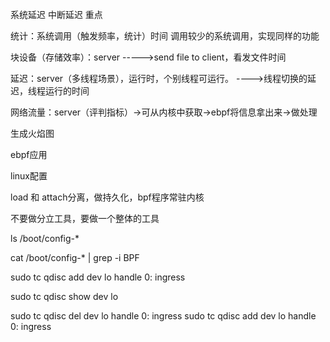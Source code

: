系统延迟  中断延迟		重点



统计：系统调用（触发频率，统计）时间			调用较少的系统调用，实现同样的功能



块设备（存储效率）：server ----->send file to client，看发文件时间



延迟：server（多线程场景），运行时，个别线程可运行。	---->线程切换的延迟，线程运行的时间



网络流量：server（评判指标）->可从内核中获取->ebpf将信息拿出来->做处理



生成火焰图



ebpf应用



linux配置





load 和 attach分离，做持久化，bpf程序常驻内核

不要做分立工具，要做一个整体的工具

ls /boot/config-*

cat /boot/config-* | grep -i BPF

sudo tc qdisc add dev lo handle 0: ingress

sudo tc qdisc show dev lo

sudo tc qdisc del dev lo handle 0: ingress
sudo tc qdisc add dev lo handle 0: ingress